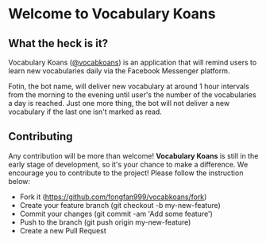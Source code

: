 # Welcome to Vocabulary Koans
## What the heck is it?
Vocabulary Koans ([@vocabkoans](https://m.me/vocabkoans)) is an application that will remind users to learn new vocabularies daily via the Facebook Messenger platform.

Fotin, the bot name, will deliver new vocabulary at around 1 hour intervals from the morning to the evening until user's the number of the vocabularies a day is reached. Just one more thing, the bot will not deliver a new vocabulary if the last one isn't marked as read.

## Contributing
Any contribution will be more than welcome! **Vocabulary Koans** is still in the early stage of development, so it's your chance to make a difference.
We encourage you to contribute to the project! Please follow the instruction below:

- Fork it (https://github.com/fongfan999/vocabkoans/fork)
- Create your feature branch (git checkout -b my-new-feature)
- Commit your changes (git commit -am 'Add some feature')
- Push to the branch (git push origin my-new-feature)
- Create a new Pull Request
